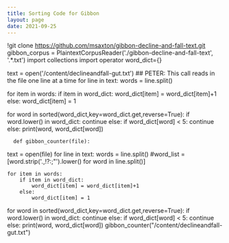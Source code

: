 ```yaml
---
title: Sorting Code for Gibbon
layout: page
date: 2021-09-25 
---
```

!git clone https://github.com/msaxton/gibbon-decline-and-fall-text.git
gibbon_corpus = PlaintextCorpusReader('./gibbon-decline-and-fall-text', '.*\.txt')
import collections
import operator
word_dict={}

text = open('/content/declineandfall-gut.txt')  ## PETER: This call reads in the file one line at a time
for line in text:
  words = line.split()

  
  for item in words:
      if item in word_dict: 
          word_dict[item] = word_dict[item]+1
      else: 
          word_dict[item] = 1

for word in sorted(word_dict,key=word_dict.get,reverse=True):
  if word.lower() in word_dict: 
    continue
  else: 
    if word_dict[word] < 5:
      continue
    else: 
      print(word, word_dict[word])

      def gibbon_counter(file):
  text = open(file)
  for line in text:
    words = line.split()
    #word_list = [word.strip('.,!?:;"').lower() for word in line.split()] 

    
    for item in words:
        if item in word_dict: 
            word_dict[item] = word_dict[item]+1
        else: 
            word_dict[item] = 1

  for word in sorted(word_dict,key=word_dict.get,reverse=True):
    if word.lower() in word_dict: 
      continue
    else: 
      if word_dict[word] < 5:
        continue
      else: 
        print(word, word_dict[word])
    gibbon_counter("/content/declineandfall-gut.txt")